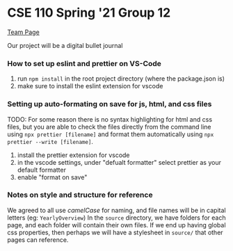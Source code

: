 # CSE 110 Spring '21 Group 12

[Team Page](admin/team.md)

Our project will be a digital bullet journal

### How to set up eslint and prettier on VS-Code

1. run `npm install` in the root project directory (where the package.json is)
2. make sure to install the eslint extension for vscode

### Setting up auto-formating on save for js, html, and css files

TODO: For some reason there is no syntax highlighting for html and css files, but you are able to check the files directly from the command line using `npx prettier [filename]` and format them automatically using `npx prettier --write [filename]`.

1. install the prettier extension for vscode
2. in the vscode settings, under "defualt formatter" select prettier as your default formatter
3. enable "format on save"


### Notes on style and structure for reference
We agreed to all use *camelCase* for naming, and file names will be in capital letters (eg: `YearlyOverview`)
In the `source` directory, we have folders for each page, and each folder will contain their own files. If we end up having global css properties, then perhaps we will have a stylesheet in `source/` that other pages can reference. 

